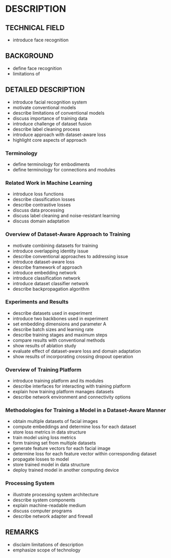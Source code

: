 # DESCRIPTION

## TECHNICAL FIELD

- introduce face recognition

## BACKGROUND

- define face recognition
- limitations of

## DETAILED DESCRIPTION

- introduce facial recognition system
- motivate conventional models
- describe limitations of conventional models
- discuss importance of training data
- introduce challenge of dataset fusion
- describe label cleaning process
- introduce approach with dataset-aware loss
- highlight core aspects of approach

### Terminology

- define terminology for embodiments
- define terminology for connections and modules

### Related Work in Machine Learning

- introduce loss functions
- describe classification losses
- describe contrastive losses
- discuss data processing
- discuss label cleaning and noise-resistant learning
- discuss domain adaptation

### Overview of Dataset-Aware Approach to Training

- motivate combining datasets for training
- introduce overlapping identity issue
- describe conventional approaches to addressing issue
- introduce dataset-aware loss
- describe framework of approach
- introduce embedding network
- introduce classification network
- introduce dataset classifier network
- describe backpropagation algorithm

### Experiments and Results

- describe datasets used in experiment
- introduce two backbones used in experiment
- set embedding dimensions and parameter A
- describe batch sizes and learning rate
- describe training stages and maximum steps
- compare results with conventional methods
- show results of ablation study
- evaluate effect of dataset-aware loss and domain adaptation
- show results of incorporating crossing dropout operation

### Overview of Training Platform

- introduce training platform and its modules
- describe interfaces for interacting with training platform
- explain how training platform manages datasets
- describe network environment and connectivity options

### Methodologies for Training a Model in a Dataset-Aware Manner

- obtain multiple datasets of facial images
- compute embeddings and determine loss for each dataset
- store loss metrics in data structure
- train model using loss metrics
- form training set from multiple datasets
- generate feature vectors for each facial image
- determine loss for each feature vector within corresponding dataset
- propagate losses to model
- store trained model in data structure
- deploy trained model in another computing device

### Processing System

- illustrate processing system architecture
- describe system components
- explain machine-readable medium
- discuss computer programs
- describe network adapter and firewall

## REMARKS

- disclaim limitations of description
- emphasize scope of technology

